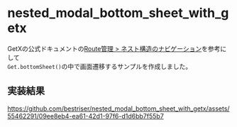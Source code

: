 # nested_modal_bottom_sheet_with_getx

GetXの公式ドキュメントの[Route管理 > ネスト構造のナビゲーション](https://github.com/jonataslaw/getx/blob/master/documentation/ja_JP/route_management.md#%E3%83%8D%E3%82%B9%E3%83%88%E6%A7%8B%E9%80%A0%E3%81%AE%E3%83%8A%E3%83%93%E3%82%B2%E3%83%BC%E3%82%B7%E3%83%A7%E3%83%B3
)を参考にして<br>
`Get.bottomSheet()`の中で画面遷移するサンプルを作成しました。

## 実装結果
https://github.com/bestriser/nested_modal_bottom_sheet_with_getx/assets/55462291/09ee8eb4-ea61-42d1-97f6-d1d6bb7f55b7
